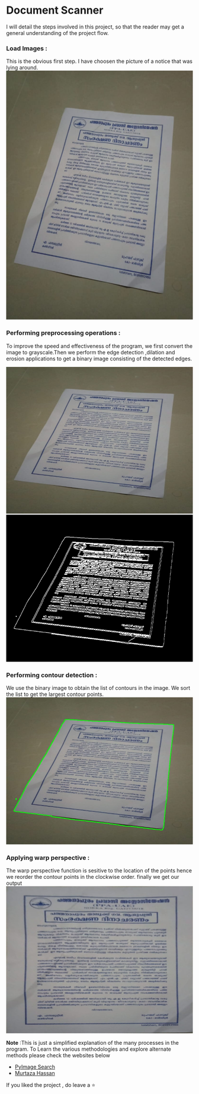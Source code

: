 

# Document Scanner

I will detail the steps involved in this project, so that the reader may get a general understanding of the project flow.

### Load Images :
This is the obvious first step. I have choosen the picture of a notice that was lying around.
![test image](resources/test.jpeg "Test")

### Performing preprocessing operations :
To improve the speed and effectiveness of the program, we first convert the image to grayscale.Then we perform the edge detection ,dilation and erosion applications to get a binary image consisting of the detected edges.

![test image](output/resized.jpeg "Resized")
![test image](output/preprocessed.jpeg "Preprocessed")

###  Performing contour detection :
We use the binary image to obtain the list of  contours in the image. We sort the list to get the largest contour points.
![test image](output/contours.jpeg  "Contours")

### Applying warp perspective :
The warp perspective function is sesitive to the location of the points hence we reorder the contour points in the clockwise order.
finally we get our output 
![test image](output/final.jpeg "Final Image")


**Note**  :This is just a simplified explanation of the many processes in the program. To Learn the various methodologies and explore alternate methods please check the websites below 

 - [PyImage Search](https://www.pyimagesearch.com/)
 -  [Murtaza Hassan](https://www.murtazahassan.com/)

If you liked the project , do leave a :star:
